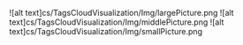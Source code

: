 ![alt text]cs/TagsCloudVisualization/Img/largePicture.png
![alt text]cs/TagsCloudVisualization/Img/middlePicture.png
![alt text]cs/TagsCloudVisualization/Img/smallPicture.png
